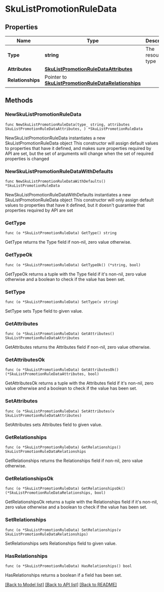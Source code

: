 # SkuListPromotionRuleData

## Properties

Name | Type | Description | Notes
------------ | ------------- | ------------- | -------------
**Type** | **string** | The resource&#39;s type | 
**Attributes** | [**SkuListPromotionRuleDataAttributes**](SkuListPromotionRuleDataAttributes.md) |  | 
**Relationships** | Pointer to [**SkuListPromotionRuleDataRelationships**](SkuListPromotionRuleDataRelationships.md) |  | [optional] 

## Methods

### NewSkuListPromotionRuleData

`func NewSkuListPromotionRuleData(type_ string, attributes SkuListPromotionRuleDataAttributes, ) *SkuListPromotionRuleData`

NewSkuListPromotionRuleData instantiates a new SkuListPromotionRuleData object
This constructor will assign default values to properties that have it defined,
and makes sure properties required by API are set, but the set of arguments
will change when the set of required properties is changed

### NewSkuListPromotionRuleDataWithDefaults

`func NewSkuListPromotionRuleDataWithDefaults() *SkuListPromotionRuleData`

NewSkuListPromotionRuleDataWithDefaults instantiates a new SkuListPromotionRuleData object
This constructor will only assign default values to properties that have it defined,
but it doesn't guarantee that properties required by API are set

### GetType

`func (o *SkuListPromotionRuleData) GetType() string`

GetType returns the Type field if non-nil, zero value otherwise.

### GetTypeOk

`func (o *SkuListPromotionRuleData) GetTypeOk() (*string, bool)`

GetTypeOk returns a tuple with the Type field if it's non-nil, zero value otherwise
and a boolean to check if the value has been set.

### SetType

`func (o *SkuListPromotionRuleData) SetType(v string)`

SetType sets Type field to given value.


### GetAttributes

`func (o *SkuListPromotionRuleData) GetAttributes() SkuListPromotionRuleDataAttributes`

GetAttributes returns the Attributes field if non-nil, zero value otherwise.

### GetAttributesOk

`func (o *SkuListPromotionRuleData) GetAttributesOk() (*SkuListPromotionRuleDataAttributes, bool)`

GetAttributesOk returns a tuple with the Attributes field if it's non-nil, zero value otherwise
and a boolean to check if the value has been set.

### SetAttributes

`func (o *SkuListPromotionRuleData) SetAttributes(v SkuListPromotionRuleDataAttributes)`

SetAttributes sets Attributes field to given value.


### GetRelationships

`func (o *SkuListPromotionRuleData) GetRelationships() SkuListPromotionRuleDataRelationships`

GetRelationships returns the Relationships field if non-nil, zero value otherwise.

### GetRelationshipsOk

`func (o *SkuListPromotionRuleData) GetRelationshipsOk() (*SkuListPromotionRuleDataRelationships, bool)`

GetRelationshipsOk returns a tuple with the Relationships field if it's non-nil, zero value otherwise
and a boolean to check if the value has been set.

### SetRelationships

`func (o *SkuListPromotionRuleData) SetRelationships(v SkuListPromotionRuleDataRelationships)`

SetRelationships sets Relationships field to given value.

### HasRelationships

`func (o *SkuListPromotionRuleData) HasRelationships() bool`

HasRelationships returns a boolean if a field has been set.


[[Back to Model list]](../README.md#documentation-for-models) [[Back to API list]](../README.md#documentation-for-api-endpoints) [[Back to README]](../README.md)


